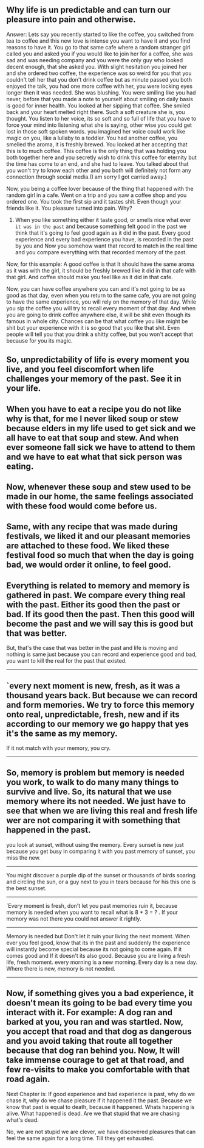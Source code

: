 ## Why life is un predictable and can turn our pleasure into pain and otherwise.

Answer: Lets say you recently started to like the coffee, you switched from tea to coffee and this new love is intense you want to have it and you find reasons to have it. You go to that same cafe where a random stranger girl called you and asked you if you would like to join her for a coffee, she was sad and was needing company and you were the only guy who looked decent enough, that she asked you. With  slight hesitation you joined her and she ordered two coffee, the experience was so weird for you that you couldn't tell her that you don't drink coffee but as minute passed you both enjoyed the talk, you had one more coffee with her, you were locking eyes longer then it was needed. She was blushing. You were smiling like you had never, before that you made a note to yourself about smiling on daily basis is good for inner health. You looked at her sipping that coffee. She smiled back and your heart melted right there. Such a soft creature she is, you thought. You listen to her voice, its so soft and so full of life that you have to force your mind into listening what she is saying, other wise you could get lost in those soft spoken words. you imagined her voice could work like magic on you, like a lullaby to a toddler. You had another coffee, you smelled the aroma, it is freshly brewed. You looked at her accepting that this is to much coffee. This coffee is the only thing that was holding you both together here and you secretly wish to drink this coffee for eternity but the time has come to an end, and she had to leave. You talked about that you won't try to know each other and you both will definitely not form any connection through social media.(I am sorry I got carried away.)

Now, you being a coffee lover because of the thing that happened with the random girl in a cafe. Went on a trip and you saw a coffee shop and you ordered one. You took the first sip and it tastes shit. Even though your friends like it.
You pleasure turned into pain. Why?

1. When you like something either it taste good, or smells nice what ever `it was in the past` and because something felt good in the past we think that it's going to feel good again as it did in the past. 
Every good experience and every bad experience you have, is recorded in the past by you and Now you somehow want that record to match in the real time and you compare everything with that recorded memory of the past.

Now, for this example: A good coffee is that It should have the same aroma as it was with the girl, it should be freshly brewed like it did in that cafe with that girl. And coffee should make you feel like as it did in that cafe.
  
  Now, you can have coffee anywhere you can and it's not going to be as good as that day, even when you return to the same cafe, you are not going to have the same experience, you will rely on the memory of that day. While you sip the coffee you will try to recall every moment of that day. And when you are going to drink coffee anywhere else, it will be shit even though its famous in whole city. Chances can be that what coffee you like might be shit but your experience with it is so good that you like that shit. Even people will tell you that you drink a shitty coffee, but you won't accept that because for you its magic.

So, unpredictability of life is every moment you live, and you feel discomfort when life challenges your memory of the past. See it in your life. 
---
When you have to eat a recipe you do not like why is that, for me I never liked soup or stew because elders in my life used to get sick and we all have to eat that soup and stew. And when ever someone fall sick we have to attend to them and we have to eat what that sick person was eating.
---
Now, whenever these soup and stew used to be made in our home, the same feelings associated with these food would come before us.
---
Same, with any recipe that was made during festivals, we liked it and our pleasant memories are attached to these food. We liked these festival food so much that when the day is going bad, we would order it online, to feel good.
---
Everything is related to memory and memory is gathered in past. We compare every thing real with the past. Either its good then the past or bad. If its good then the past. Then this good will become the past and we will say this is good but that was better.
---
But, that's the case that was better in the past and life is moving and nothing is same just because you can record and experience good and bad, you want to kill the real for the past that existed.

---
`every next moment is new, fresh, as it was a thousand years back. But because we can record and form memories.
We try to force this memory onto real, unpredictable, fresh, new and if its according to our memory we go happy that yes it's the same as my memory.
----
If it not match with your memory, you cry.

-----

So, memory is problem but memory is needed you work, to walk to do many many things to survive and live. So, its natural that we use memory where its not needed. We just have to see that when we are living this real and fresh life wer are not comparing it with something that happened in the past. 
---
you look at sunset, without using the memory. Every sunset is new just because you get busy in comparing it with you past memory of sunset, you miss the new.

----

You might discover a purple dip of the sunset or thousands of birds soaring and circling the sun, or a guy next to you in tears because for his this one is the best sunset.

---
`Every moment is fresh, don't let you past memories ruin it, because memory is needed when you want to recall what is 8 * 3 = ? . If your memory was not there you could not answer it rightly.

----
Memory is needed but Don't let it ruin your living the next moment. When ever you feel good, know that its in the past and suddenly the experience will instantly become special because its not going to come again. If it comes good and If it doesn't its also good. Because you are living  a fresh life, fresh moment. every morning is a new morning. Every day is a new day. Where there is new, memory is not needed.

---
Now, if something gives you a bad experience, it doesn't mean its going to be bad every time you interact with it. 
For example: A dog ran and barked at you, you ran and was startled.
Now, you accept that road and that dog as dangerous and you avoid taking that route all together because that dog ran behind you.
Now, It will take immense courage to get at that road, and few re-visits to make you comfortable with that road again.
----
Next Chapter is: If good experience and bad experience is past, why do we chase it, why do we chase pleasure if it happened it the past. Because we know that past is equal to death, because it happened. Whats happening is alive. What happened is dead. Are we that stupid that we are chasing what's dead.

No, we are not stupid we are clever, we have discovered pleasures that can feel the same again for a long time. Till they get exhausted.
